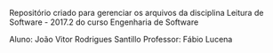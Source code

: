 Repositório criado para gerenciar os arquivos da disciplina Leitura de Software - 2017.2 do curso Engenharia de Software

Aluno: João Vitor Rodrigues Santillo
Professor: Fábio Lucena
